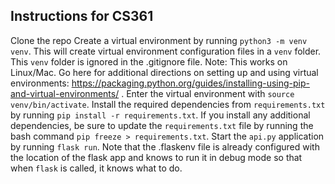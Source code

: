 ## Instructions for CS361
Clone the repo
Create a virtual environment by running `python3 -m venv venv`. This will create virtual environment configuration files in a `venv` folder. This `venv` folder is ignored in the .gitignore file. Note: This works on Linux/Mac. Go here for additional directions on setting up and using virtual environments: https://packaging.python.org/guides/installing-using-pip-and-virtual-environments/ .
Enter the virtual environment with `source venv/bin/activate`.
Install the required dependencies from `requirements.txt` by running `pip install -r requirements.txt`.
If you install any additional dependencies, be sure to update the `requirements.txt` file by running the bash command `pip freeze > requirements.txt`.
Start the `api.py` application by running `flask run`. Note that the .flaskenv file is already configured with the location of the flask app and knows to run it in debug mode so that when `flask` is called, it knows what to do.
